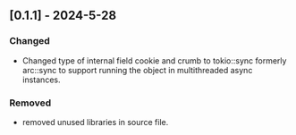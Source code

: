 ## [0.1.1] - 2024-5-28
### Changed
- Changed type of internal field cookie and crumb to tokio::sync formerly arc::sync to support running the object in multithreaded async instances.


### Removed
- removed unused libraries in source file.
